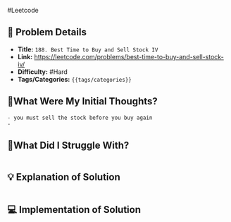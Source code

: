#Leetcode
## 📝 Problem Details

- **Title:** `188. Best Time to Buy and Sell Stock IV`
- **Link:** https://leetcode.com/problems/best-time-to-buy-and-sell-stock-iv/
- **Difficulty:** #Hard
- **Tags/Categories:** `{{tags/categories}}`

## 💭What Were My Initial Thoughts?

```
- you must sell the stock before you buy again
- 
```

## 🤔What Did I Struggle With?

```

```

## 💡 Explanation of Solution

```

```
## 💻 Implementation of Solution

```cpp

``` 